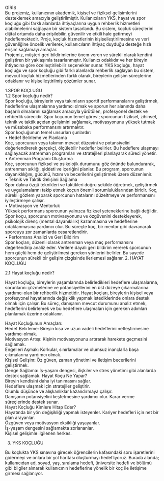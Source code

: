 GİRİŞ  
Bu projemiz, kullanıcının akademik, kişisel ve fiziksel gelişimlerini desteklemek amacıyla geliştirilmiştir. Kullanıcıların YKS, hayat ve spor koçluğu gibi farklı alanlarda ihtiyaçlarına uygun rehberlik hizmetleri alabilmelerini sağlayan bir sistem tasarlandı. Bu sistem, koçluk süreçlerini dijital ortamda daha erişilebilir, güvenilir ve etkili hale getirmeyi hedeflemektedir. Proje, koçluk hizmetlerinin kişiselleştirilmesine ve veri güvenliğine öncelik verilerek, kullanıcıların ihtiyaç duyduğu desteğe hızlı erişim sağlamayı amaçlar.  
Projemiz, müşteri geri bildirimlerine önem veren ve sürekli olarak kendini geliştiren bir yaklaşımla tasarlanmıştır. Kullanıcı odaklıdır ve her bireyin ihtiyacına göre özelleştirilebilir seçenekler sunar. YKS koçluğu, hayat koçluğu ve spor koçluğu gibi farklı alanlarda rehberlik sağlayan bu sistem, mevcut koçluk hizmetlerinden farklı olarak, bireylerin gelişim süreçlerine odaklanır ve kişiselleştirilmiş çözümler sunar.  

1.SPOR KOÇLUĞU  
1.2 Spor koçluğu nedir?  
Spor koçluğu, bireylerin veya takımların sportif performanslarını geliştirmek, hedeflerine ulaşmalarına yardımcı olmak ve sporun her alanında daha başarılı olmalarını sağlamak amacıyla yürütülen, profesyonel destek ve rehberlik sürecidir. Spor koçunun temel görevi; sporcunun fiziksel, zihinsel, teknik ve taktik açıdan gelişimini sağlamak, motivasyonunu yüksek tutmak ve müsabaka performansını artırmaktır.  
Spor koçluğunun temel unsurları şunlardır:  
•	Hedef Belirleme ve Planlama  
Koç, sporcunun veya takımın mevcut düzeyini ve potansiyelini değerlendirerek gerçekçi, ölçülebilir hedefler belirler. Bu hedeflere ulaşmayı sağlayacak antrenman programları ve stratejileri planlayarak süreci yönetir.  
•	Antrenman Programı Oluşturma  
Koç, sporcunun fiziksel ve psikolojik durumunu göz önünde bulundurarak, antrenman sıklığı, şiddeti ve içeriğini planlar. Bu program, sporcunun dayanıklılığını, gücünü, hızını ve becerilerini geliştirmek üzere düzenlenir.  
•	Teknik ve Taktik Gelişimi Sağlama  
Spor dalına özgü teknikleri ve taktikleri doğru şekilde öğretmek, geliştirmek ve uygulamalarını takip etmek koçun önemli sorumluluklarından biridir. Koç, sürekli gözlem yaparak sporcunun hatalarını düzeltmeye ve performansını iyileştirmeye çalışır.  
•	Motivasyon ve Mentorluk  
Yüksek performans sporcunun yalnızca fiziksel yeteneklerine bağlı değildir. Spor koçu, sporcunun motivasyonunu ve özgüvenini destekleyerek, psikolojik direnç (mental dayanıklılık) kazanmasına ve hedeflerine odaklanmasına yardımcı olur. Bu süreçte koç, bir mentor gibi davranarak sporcuyu zor zamanlarda cesaretlendirir.  
•	Performans Analizi ve Geri Bildirim  
Spor koçları, düzenli olarak antrenman veya maç performansını değerlendirip analiz eder. Verilere dayalı geri bildirim vererek sporcunun hem güçlü hem de geliştirilmesi gereken yönlerini belirler. Bu sayede sporcunun sürekli bir gelişim çizgisinde ilerlemesi sağlanır.
2. HAYAT KOÇLUĞU  
  
2.1 Hayat koçluğu nedir?  
  
Hayat koçluğu, bireylerin yaşamlarında belirledikleri hedeflere ulaşmalarına, sorunlarını çözmelerine ve potansiyellerini en üst düzeye çıkarmalarına yardımcı olan bir rehberlik hizmetidir. Hayat koçları, bireylerin kişisel veya profesyonel hayatlarında değişiklik yapmak istediklerinde onlara destek olmak için çalışır. Bu süreç, danışanın mevcut durumunu analiz etmek, hedeflerini belirlemek ve bu hedeflere ulaşmaları için gereken adımları planlamak üzerine odaklanır.  
  
Hayat Koçluğunun Amaçları:  
Hedef Belirleme: Bireyin kısa ve uzun vadeli hedeflerini netleştirmesine yardımcı olmak.  
Motivasyon Artışı: Kişinin motivasyonunu artırarak harekete geçmesini sağlamak.  
Engelleri Aşmak: Korkular, sınırlamalar ve olumsuz inançlarla başa çıkmalarına yardımcı olmak.  
Kişisel Gelişim: Öz güven, zaman yönetimi ve iletişim becerilerini geliştirmek.  
Denge Sağlama: İş-yaşam dengesi, ilişkiler ve stres yönetimi gibi alanlarda destek sağlamak. Hayat Koçu Ne Yapar?  
Bireyin kendisini daha iyi tanımasını sağlar.  
Hedeflere ulaşmak için stratejiler geliştirir.  
Olumlu düşünce ve alışkanlıklar kazandırmaya çalışır.  
Danışanın potansiyelini keşfetmesine yardımcı olur. Karar verme süreçlerinde destek sunar.  
Hayat Koçluğu Kimlere Hitap Eder?  
Hayatında bir yön değişikliği yapmak isteyenler. Kariyer hedefleri için net bir plan arayanlar.  
Özgüven veya motivasyon eksikliği yaşayanlar.  
İş-yaşam dengesini sağlamakta zorlananlar.  
Kişisel gelişimle ilgilenen herkes.  

3. YKS KOÇLUĞU   

Bu koçlukta YKS sınavına girecek öğrencilerin kafasındaki soru işaretlerini gidermeyi ve onlara bir yol haritası oluşturmayı hedefliyoruz. Burada alanda; kullanıcıdan ad, soyad, yaş, sıralama hedefi, üniversite hedefi ve bölümü gibi bilgiler alınarak kullanıcının hedeflerine yönelik bir koç ile iletişime girmesi sağlanıyor.  
